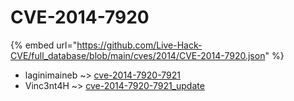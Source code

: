 # CVE-2014-7920
{% embed url="https://github.com/Live-Hack-CVE/full_database/blob/main/cves/2014/CVE-2014-7920.json" %}

* laginimaineb ~> [cve-2014-7920-7921](https://www.alice-snow.ru/2014/database/cve-2014-7920/cve-2014-7920-7921-laginimaineb)
* Vinc3nt4H ~> [cve-2014-7920-7921_update](https://www.alice-snow.ru/2014/database/cve-2014-7920/cve-2014-7920-7921_update-vinc3nt4h)